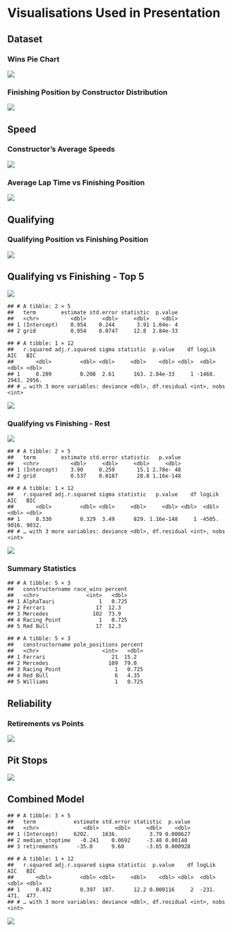 Visualisations Used in Presentation
================

## Dataset

### Wins Pie Chart

![](PlotBank_files/figure-gfm/race-wins-by-constructor-1.png)<!-- -->

### Finishing Position by Constructor Distribution

![](PlotBank_files/figure-gfm/finishing-position-by-constructor-1.png)<!-- -->

## Speed

### Constructor’s Average Speeds

![](PlotBank_files/figure-gfm/constructor-average-speeds-1.png)<!-- -->

### Average Lap Time vs Finishing Position

![](PlotBank_files/figure-gfm/lap-time-vs-finishing-position-1.png)<!-- -->

## Qualifying

### Qualifying Position vs Finishing Position

![](PlotBank_files/figure-gfm/qualifying-vs-finishing-1.png)<!-- -->

## Qualifying vs Finishing - Top 5

![](PlotBank_files/figure-gfm/qualifying-vs-finishing-top-5-1.png)<!-- -->

    ## # A tibble: 2 × 5
    ##   term        estimate std.error statistic  p.value
    ##   <chr>          <dbl>     <dbl>     <dbl>    <dbl>
    ## 1 (Intercept)    0.954    0.244       3.91 1.04e- 4
    ## 2 grid           0.954    0.0747     12.8  2.84e-33

    ## # A tibble: 1 × 12
    ##   r.squared adj.r.squared sigma statistic  p.value    df logLik   AIC   BIC
    ##       <dbl>         <dbl> <dbl>     <dbl>    <dbl> <dbl>  <dbl> <dbl> <dbl>
    ## 1     0.209         0.208  2.61      163. 2.84e-33     1 -1468. 2943. 2956.
    ## # … with 3 more variables: deviance <dbl>, df.residual <int>, nobs <int>

![](PlotBank_files/figure-gfm/quali_top5_model-1.png)<!-- -->

### Qualifying vs Finishing - Rest

![](PlotBank_files/figure-gfm/qualifying-vs-finishing-rest-1.png)<!-- -->

    ## # A tibble: 2 × 5
    ##   term        estimate std.error statistic   p.value
    ##   <chr>          <dbl>     <dbl>     <dbl>     <dbl>
    ## 1 (Intercept)    3.90     0.259       15.1 2.78e- 48
    ## 2 grid           0.537    0.0187      28.8 1.16e-148

    ## # A tibble: 1 × 12
    ##   r.squared adj.r.squared sigma statistic   p.value    df logLik   AIC   BIC
    ##       <dbl>         <dbl> <dbl>     <dbl>     <dbl> <dbl>  <dbl> <dbl> <dbl>
    ## 1     0.330         0.329  3.49      829. 1.16e-148     1 -4505. 9016. 9032.
    ## # … with 3 more variables: deviance <dbl>, df.residual <int>, nobs <int>

![](PlotBank_files/figure-gfm/quali_grid_model_rest-1.png)<!-- -->

### Summary Statistics

    ## # A tibble: 5 × 3
    ##   constructorname race_wins percent
    ##   <chr>               <int>   <dbl>
    ## 1 AlphaTauri              1   0.725
    ## 2 Ferrari                17  12.3  
    ## 3 Mercedes              102  73.9  
    ## 4 Racing Point            1   0.725
    ## 5 Red Bull               17  12.3

    ## # A tibble: 5 × 3
    ##   constructorname pole_positions percent
    ##   <chr>                    <int>   <dbl>
    ## 1 Ferrari                     21  15.2  
    ## 2 Mercedes                   109  79.0  
    ## 3 Racing Point                 1   0.725
    ## 4 Red Bull                     6   4.35 
    ## 5 Williams                     1   0.725

## Reliability

### Retirements vs Points

![](PlotBank_files/figure-gfm/retirements-vs-points-1.png)<!-- -->

## Pit Stops

![](PlotBank_files/figure-gfm/stops_points_season-1.png)<!-- -->

## Combined Model

    ## # A tibble: 3 × 5
    ##   term            estimate std.error statistic  p.value
    ##   <chr>              <dbl>     <dbl>     <dbl>    <dbl>
    ## 1 (Intercept)     6202.    1636.          3.79 0.000627
    ## 2 median_stoptime   -0.241    0.0692     -3.48 0.00148 
    ## 3 retirements      -35.0      9.60       -3.65 0.000928

    ## # A tibble: 1 × 12
    ##   r.squared adj.r.squared sigma statistic  p.value    df logLik   AIC   BIC
    ##       <dbl>         <dbl> <dbl>     <dbl>    <dbl> <dbl>  <dbl> <dbl> <dbl>
    ## 1     0.432         0.397  187.      12.2 0.000116     2  -231.  471.  477.
    ## # … with 3 more variables: deviance <dbl>, df.residual <int>, nobs <int>

![](PlotBank_files/figure-gfm/stops_rets_points_model-1.png)<!-- -->

